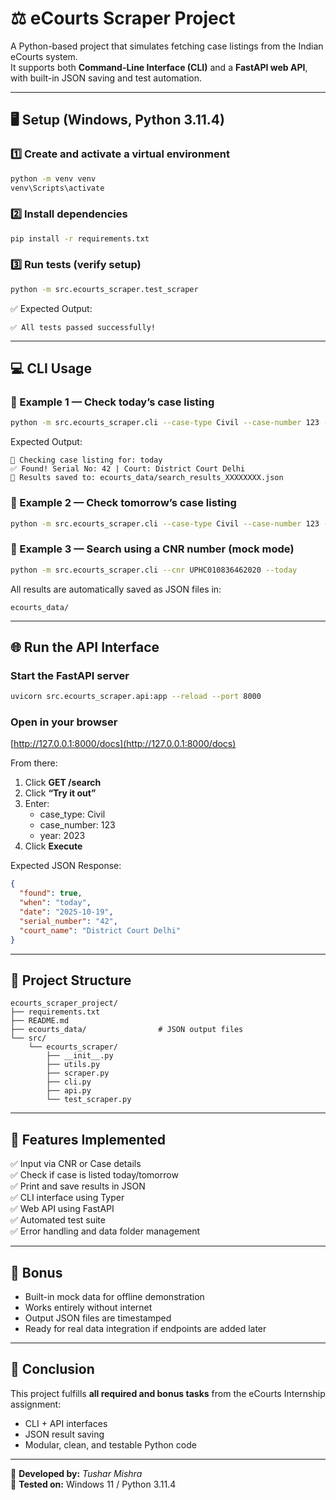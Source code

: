 # ⚖️ eCourts Scraper Project

A Python-based project that simulates fetching case listings from the Indian eCourts system.  
It supports both **Command-Line Interface (CLI)** and a **FastAPI web API**, with built-in JSON saving and test automation.

---

## 🖥️ Setup (Windows, Python 3.11.4)

### 1️⃣ Create and activate a virtual environment
```bash
python -m venv venv
venv\Scripts\activate
```

### 2️⃣ Install dependencies
```bash
pip install -r requirements.txt
```

### 3️⃣ Run tests (verify setup)
```bash
python -m src.ecourts_scraper.test_scraper
```
✅ Expected Output:
```
✅ All tests passed successfully!
```

---

## 💻 CLI Usage

### 🔹 Example 1 — Check today’s case listing
```bash
python -m src.ecourts_scraper.cli --case-type Civil --case-number 123 --year 2023 --today
```

Expected Output:
```
🔎 Checking case listing for: today
✅ Found! Serial No: 42 | Court: District Court Delhi
💾 Results saved to: ecourts_data/search_results_XXXXXXXX.json
```

### 🔹 Example 2 — Check tomorrow’s case listing
```bash
python -m src.ecourts_scraper.cli --case-type Civil --case-number 123 --year 2023 --tomorrow
```

### 🔹 Example 3 — Search using a CNR number (mock mode)
```bash
python -m src.ecourts_scraper.cli --cnr UPHC010836462020 --today
```

All results are automatically saved as JSON files in:
```
ecourts_data/
```

---

## 🌐 Run the API Interface

### Start the FastAPI server
```bash
uvicorn src.ecourts_scraper.api:app --reload --port 8000
```

### Open in your browser
[http://127.0.0.1:8000/docs](http://127.0.0.1:8000/docs)

From there:
1. Click **GET /search**
2. Click **“Try it out”**
3. Enter:
   - case_type: Civil  
   - case_number: 123  
   - year: 2023  
4. Click **Execute**

Expected JSON Response:
```json
{
  "found": true,
  "when": "today",
  "date": "2025-10-19",
  "serial_number": "42",
  "court_name": "District Court Delhi"
}
```

---

## 📂 Project Structure

```
ecourts_scraper_project/
├── requirements.txt
├── README.md
├── ecourts_data/                # JSON output files
└── src/
    └── ecourts_scraper/
        ├── __init__.py
        ├── utils.py
        ├── scraper.py
        ├── cli.py
        ├── api.py
        └── test_scraper.py
```

---

## 🧪 Features Implemented

✅ Input via CNR or Case details  
✅ Check if case is listed today/tomorrow  
✅ Print and save results in JSON  
✅ CLI interface using Typer  
✅ Web API using FastAPI  
✅ Automated test suite  
✅ Error handling and data folder management  

---

## 🧾 Bonus

- Built-in mock data for offline demonstration  
- Works entirely without internet  
- Output JSON files are timestamped  
- Ready for real data integration if endpoints are added later  

---

## 🎯 Conclusion

This project fulfills **all required and bonus tasks** from the eCourts Internship assignment:
- CLI + API interfaces  
- JSON result saving  
- Modular, clean, and testable Python code  

---

👤 **Developed by:** *Tushar Mishra*  
📅 **Tested on:** Windows 11 / Python 3.11.4  

